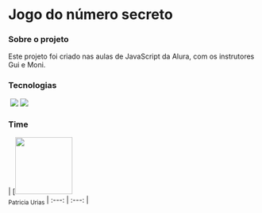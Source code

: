<h1> Jogo do número secreto </h1>

<h3> Sobre o projeto </h3>

<p> Este projeto foi criado nas aulas de JavaScript da Alura, com os instrutores Gui e Moni.</p>

<h3> Tecnologias </h3>

<div>
<img scr="https://www.vecteezy.com/png/19865105-html-file-type-3d-rendering-on-transparent-background-ui-ux-icon-design-web-and-app-trend">
<img src="https://www.vecteezy.com/png/19865097-css-file-type-3d-rendering-on-transparent-background-ui-ux-icon-design-web-and-app-trend">
<img src="https://www.vecteezy.com/png/22362236-3d-js-file-icon-illustration">
</div>

<h3> Time </h3>
| [<img loading="lazy" src="https://media.licdn.com/dms/image/D4D03AQGPcmekXSq6Jg/profile-displayphoto-shrink_800_800/0/1720744718755?e=1726704000&v=beta&t=3UaxVUHejNwBmfzDpeqt-W0mO7cGAnWFjOYjDLPkc8g" width=115><br><sub>Patricia Urias</sub>
| :---: | :---: |
